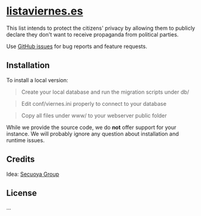 [listaviernes.es](https://www.nolegaltech.com/prototype/f6c38dcc2dfcbe29c882ed9734be0b23/index.php)
==================================

This list intends to protect the citizens' privacy by allowing them to publicly declare they don't want to receive propaganda from political parties.

Use [GitHub issues]() for bug reports and feature requests.

Installation
------------

To install a local version:

> Create your local database and run the migration scripts under db/

> Edit conf/viernes.ini properly to connect to your database

> Copy all files under www/ to your webserver public folder

While we provide the source code, we do **not** offer support for your instance. We will probably ignore any question about installation and runtime issues.

Credits
-------

Idea: [Secuoya Group](https://secuoyagroup.com/)

License
-------

...

